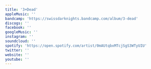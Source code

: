 ```yaml
---
title: '3+Dead'
appleMusic: ''
bandcamp: 'https://swissdarknights.bandcamp.com/album/3-dead'
discogs: ''
facebook: ''
googleMusic: ''
instagram: ''
soundcloud: ''
spotify: 'https://open.spotify.com/artist/0mAUtqbxMTcjSgS3WTyUIU'
twitter: ''
website: ''
youtube: ''
---
```

